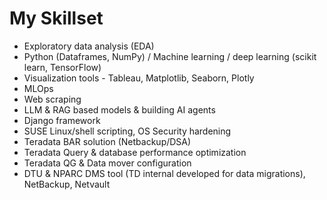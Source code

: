 # My Skillset
-   Exploratory data analysis (EDA)
-	Python (Dataframes, NumPy) / Machine learning / deep learning (scikit learn, TensorFlow) 
-   Visualization tools  - Tableau, Matplotlib, Seaborn, Plotly 
-	MLOps 
-	Web scraping 
-	LLM & RAG based models & building AI agents
-	Django framework
-	SUSE Linux/shell scripting, OS Security hardening
-	Teradata BAR solution (Netbackup/DSA)
-	Teradata Query & database performance optimization
-	Teradata QG & Data mover configuration 
-	DTU & NPARC DMS tool (TD internal developed for data migrations), NetBackup, Netvault